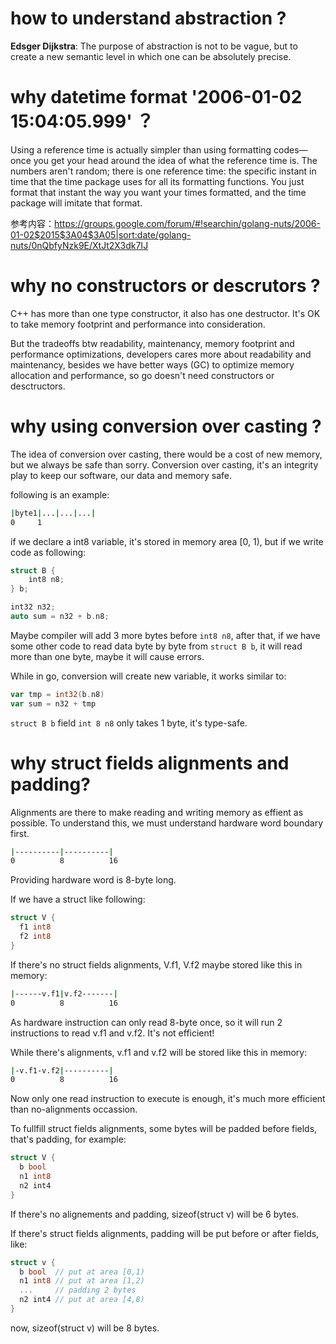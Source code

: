 # how to understand abstraction ?

**Edsger Dijkstra**: The purpose of abstraction is not to be vague, but to create a new semantic level in which one can be absolutely precise.



# why datetime format '2006-01-02 15:04:05.999' ？

Using a reference time is actually simpler than using formatting codes—once you get your head around the idea of what the reference time is. The numbers aren't random; there is one reference time: the specific instant in time that the time package uses for all its formatting functions. You just format that instant the way you want your times formatted, and the time package will imitate that format.

参考内容：https://groups.google.com/forum/#!searchin/golang-nuts/2006-01-02$2015$3A04$3A05|sort:date/golang-nuts/0nQbfyNzk9E/XtJt2X3dk7IJ



# why no constructors or descrutors ?

C++ has more than one type constructor, it also has one destructor. It's OK to take memory footprint and performance into consideration. 

But the tradeoffs btw readability, maintenancy, memory  footprint and performance optimizations, developers cares more about readability and maintenancy, besides we have better ways (GC) to optimize memory allocation and performance, so go doesn't need constructors or desctructors.



# why using conversion over casting ?

The idea of conversion over casting, there would be a cost of new memory, but we always be safe than sorry. Conversion over casting, it's an integrity play to keep our software, our data and memory safe.

following is an example:

```bash
|byte1|...|...|...|
0     1
```

if we declare a int8 variable, it's stored in memory area [0, 1), but if we write code as following:

```c
struct B {
	int8 n8;
} b;

int32 n32; 
auto sum = n32 + b.n8;
```

Maybe compiler will add 3 more bytes before `int8 n8`, after that, if we have some other code to read data byte by byte from `struct B b`, it will read more than one byte, maybe it will cause errors.

While in go, conversion will create new variable, it works similar to:

```go
var tmp = int32(b.n8)	
var sum = n32 + tmp
```

`struct B b` field `int 8 n8` only takes 1 byte, it's type-safe.



# why struct fields alignments and padding?

Alignments are there to make reading and writing memory as effient as possible. To understand this, we must understand hardware word boundary first.

```bash
|----------|----------|
0          8          16
```

Providing hardware word is 8-byte long.

If we have a struct like following:

```go
struct V {
  f1 int8
  f2 int8
}
```

If there's no struct fields alignments, V.f1, V.f2 maybe stored like this in memory:

```bash
|------v.f1|v.f2-------|
0          8          16
```

As hardware instruction can only read 8-byte once, so it will run 2 instructions to read v.f1 and v.f2. It's not efficient!

While there's alignments, v.f1 and v.f2 will be stored like this in memory:

```bash
|-v.f1-v.f2|----------|
0          8          16
```

Now only one read instruction to execute is enough, it's much more efficient than no-alignments occassion.

To fullfill struct fields alignments, some bytes will be padded before fields, that's padding, for example:

```go
struct V {
  b bool
  n1 int8
  n2 int4
}
```

If there's no alignements and padding, sizeof(struct v) will be 6 bytes.

If there's struct fields alignments, padding will be put before or after fields, like:

```go
struct v {
  b bool  // put at area [0,1)
  n1 int8 // put at area [1,2)
  ...     // padding 2 bytes
  n2 int4 // put at area [4,8)
}
```

now, sizeof(struct v) will be 8 bytes.